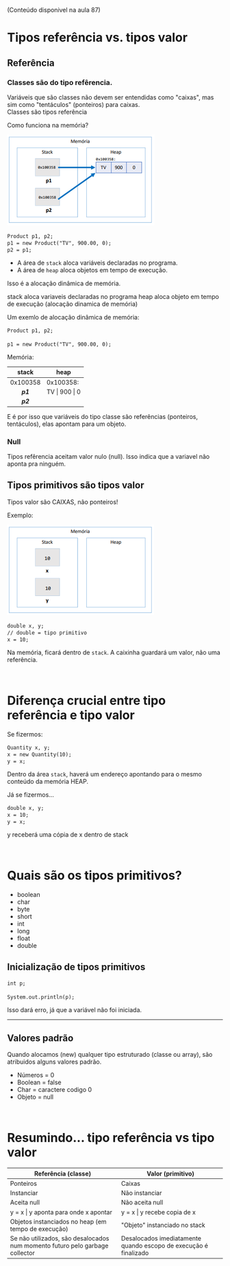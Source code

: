 (Conteúdo disponivel na aula 87)

# Tipos referência vs. tipos valor

## Referência

### Classes são do tipo refêrencia.  
Variáveis que são classes não devem ser entendidas como "caixas", mas sim como "tentáculos" (ponteiros) para caixas.  
Classes são tipos referência

Como funciona na memória?

![alt text](image.png)

```
Product p1, p2;
p1 = new Product("TV", 900.00, 0);
p2 = p1;
```

- A área de `stack` aloca variáveis declaradas no programa.  
- A área de `heap` aloca objetos em tempo de execução.  

Isso é a alocação dinâmica de memória.

stack aloca variaveis declaradas no programa
heap aloca objeto em tempo de execução
(alocação dinamica de memória)

Um exemlo de alocação dinâmica de memória:  

```
Product p1, p2;

p1 = new Product("TV", 900.00, 0);
```

Memória:

|  stack   |        heap        |
| :------: | ------------------ |
| 0x100358 |      0x100358:     |
| ***p1*** | TV  \|  900  \|  0 |
| ***p2*** |                    |

E é por isso que variáveis do tipo classe são referências (ponteiros, tentáculos), elas apontam para um objeto.


### Null
Tipos refêrencia aceitam valor nulo (null). Isso indica que a variavel não aponta pra ninguém.  


## Tipos primitivos são tipos valor
Tipos valor são CAIXAS, não ponteiros!  

Exemplo:

![alt text](image-1.png)

```
double x, y;
// double = tipo primitivo
x = 10;
```

Na memória, ficará dentro de `stack`. A caixinha guardará um valor, não uma referência.

<br>

# Diferença crucial entre tipo referência e tipo valor
Se fizermos:  

```
Quantity x, y;
x = new Quantity(10);
y = x;
```

Dentro da área `stack`, haverá um endereço apontando para o mesmo conteúdo da memória HEAP.

Já se fizermos...  

```
double x, y;
x = 10;
y = x;
```

y receberá uma cópia de x dentro de stack

<br>


# Quais são os tipos primitivos?
- boolean  
- char  
- byte  
- short  
- int  
- long  
- float  
- double  

## Inicialização de tipos primitivos

```
int p;

System.out.println(p);
```

Isso dará erro, já que a variável não foi iniciada.

---

## Valores padrão
Quando alocamos (new) qualquer tipo estruturado (classe ou array), são atribuidos alguns valores padrão.  
- Números = 0
- Boolean = false
- Char = caractere codigo 0
- Objeto = null

<br>

# Resumindo... tipo referência vs tipo valor
| Referência (classe)                                                          | Valor (primitivo)                                                |
| ---------------------------------------------------------------------------- | ---------------------------------------------------------------- |
| Ponteiros                                                                    | Caixas                                                           |
| Instanciar                                                                   | Não instanciar                                                   |
| Aceita null                                                                  | Não aceita null                                                  |
| y = x  \|  y aponta para onde x apontar                                      | y = x  \|  y recebe copia de x                                   |
| Objetos instanciados no heap (em tempo de execução)                          | "Objeto" instanciado no stack                                    |
| Se não utilizados, são desalocados num momento futuro pelo garbage collector | Desalocados imediatamente quando escopo de execução é finalizado |
